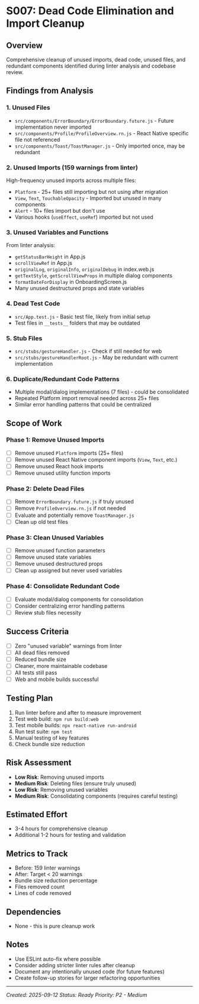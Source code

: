 # S007: Dead Code Elimination and Import Cleanup

## Overview
Comprehensive cleanup of unused imports, dead code, unused files, and redundant components identified during linter analysis and codebase review.

## Findings from Analysis

### 1. Unused Files
- `src/components/ErrorBoundary/ErrorBoundary.future.js` - Future implementation never imported
- `src/components/Profile/ProfileOverview.rn.js` - React Native specific file not referenced
- `src/components/Toast/ToastManager.js` - Only imported once, may be redundant

### 2. Unused Imports (159 warnings from linter)
High-frequency unused imports across multiple files:
- `Platform` - 25+ files still importing but not using after migration
- `View`, `Text`, `TouchableOpacity` - Imported but unused in many components
- `Alert` - 10+ files import but don't use
- Various hooks (`useEffect`, `useRef`) imported but not used

### 3. Unused Variables and Functions
From linter analysis:
- `getStatusBarHeight` in App.js
- `scrollViewRef` in App.js  
- `originalLog`, `originalInfo`, `originalDebug` in index.web.js
- `getTextStyle`, `getScrollViewProps` in multiple dialog components
- `formatDateForDisplay` in OnboardingScreen.js
- Many unused destructured props and state variables

### 4. Dead Test Code
- `src/App.test.js` - Basic test file, likely from initial setup
- Test files in `__tests__` folders that may be outdated

### 5. Stub Files
- `src/stubs/gestureHandler.js` - Check if still needed for web
- `src/stubs/gestureHandlerRoot.js` - May be redundant with current implementation

### 6. Duplicate/Redundant Code Patterns
- Multiple modal/dialog implementations (7 files) - could be consolidated
- Repeated Platform import removal needed across 25+ files
- Similar error handling patterns that could be centralized

## Scope of Work

### Phase 1: Remove Unused Imports
- [ ] Remove unused `Platform` imports (25+ files)
- [ ] Remove unused React Native component imports (`View`, `Text`, etc.)
- [ ] Remove unused React hook imports
- [ ] Remove unused utility function imports

### Phase 2: Delete Dead Files
- [ ] Remove `ErrorBoundary.future.js` if truly unused
- [ ] Remove `ProfileOverview.rn.js` if not needed
- [ ] Evaluate and potentially remove `ToastManager.js`
- [ ] Clean up old test files

### Phase 3: Clean Unused Variables
- [ ] Remove unused function parameters
- [ ] Remove unused state variables
- [ ] Remove unused destructured props
- [ ] Clean up assigned but never used variables

### Phase 4: Consolidate Redundant Code
- [ ] Evaluate modal/dialog components for consolidation
- [ ] Consider centralizing error handling patterns
- [ ] Review stub files necessity

## Success Criteria
- [ ] Zero "unused variable" warnings from linter
- [ ] All dead files removed
- [ ] Reduced bundle size
- [ ] Cleaner, more maintainable codebase
- [ ] All tests still pass
- [ ] Web and mobile builds successful

## Testing Plan
1. Run linter before and after to measure improvement
2. Test web build: `npm run build:web`
3. Test mobile builds: `npx react-native run-android`
4. Run test suite: `npm test`
5. Manual testing of key features
6. Check bundle size reduction

## Risk Assessment
- **Low Risk**: Removing unused imports
- **Medium Risk**: Deleting files (ensure truly unused)
- **Low Risk**: Removing unused variables
- **Medium Risk**: Consolidating components (requires careful testing)

## Estimated Effort
- 3-4 hours for comprehensive cleanup
- Additional 1-2 hours for testing and validation

## Metrics to Track
- Before: 159 linter warnings
- After: Target < 20 warnings
- Bundle size reduction percentage
- Files removed count
- Lines of code removed

## Dependencies
- None - this is pure cleanup work

## Notes
- Use ESLint auto-fix where possible
- Consider adding stricter linter rules after cleanup
- Document any intentionally unused code (for future features)
- Create follow-up stories for larger refactoring opportunities

---
*Created: 2025-09-12*
*Status: Ready*
*Priority: P2 - Medium*